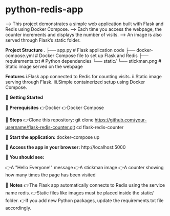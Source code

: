 # python-redis-app

--> This project demonstrates a simple web application built with Flask and Redis using Docker Compose.
--> Each time you access the webpage, the counter increments and displays the number of visits.
--> An image is also served through Flask’s static folder.

**Project Structure**
.
├── app.py                # Flask application code
├── docker-compose.yml    # Docker Compose file to set up Flask and Redis
├── requirements.txt      # Python dependencies
└── static/
    └── stickman.png      # Static image served on the webpage

**Features**
i.Flask app connected to Redis for counting visits.
ii.Static image serving through Flask.
iii.Simple containerized setup using Docker Compose.

📢 **Getting Started**

📌 **Prerequisites**
  👉Docker
  👉Docker Compose

📌 **Steps**
  👉Clone this repository:
  git clone https://github.com/your-username/flask-redis-counter.git
  cd flask-redis-counter
  
📌 **Start the application:**
  docker-compose up

📌 **Access the app in your browser:**
  http://localhost:5000

📌 **You should see:**

  👉A "Hello Everyone!" message
  👉A stickman image
  👉A counter showing how many times the page has been visited

📌 **Notes**
  👉The Flask app automatically connects to Redis using the service name redis.
  👉Static files like images must be placed inside the static/ folder.
  👉If you add new Python packages, update the requirements.txt file accordingly.


